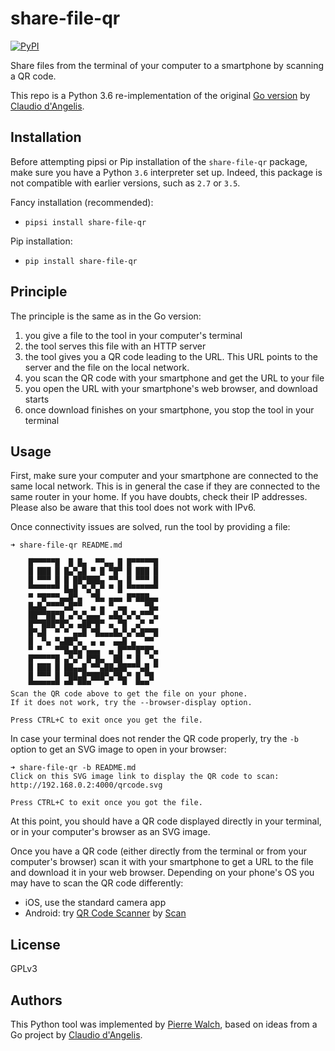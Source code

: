 # share-file-qr

[![PyPI](https://img.shields.io/pypi/v/share-file-qr.svg)](https://pypi.org/project/share-file-qr/)

Share files from the terminal of your computer to a smartphone by scanning a QR code.

This repo is a Python 3.6 re-implementation of the original [Go version](https://github.com/claudiodangelis/qr-filetransfer)
by [Claudio d'Angelis](https://claudiodangelis.com/).

## Installation

Before attempting pipsi or Pip installation of the `share-file-qr` package, make sure you have
a Python `3.6` interpreter set up. Indeed, this package is not compatible with earlier versions,
such as `2.7` or `3.5`.

Fancy installation (recommended):
* `pipsi install share-file-qr`

Pip installation:
* `pip install share-file-qr`

## Principle

The principle is the same as in the Go version:
1. you give a file to the tool in your computer's terminal
2. the tool serves this file with an HTTP server
3. the tool gives you a QR code leading to the URL. This URL points to the server
   and the file on the local network.
4. you scan the QR code with your smartphone and get the URL to your file
5. you open the URL with your smartphone's web browser, and download starts
6. once download finishes on your smartphone, you stop the tool in your terminal

## Usage

First, make sure your computer and your smartphone are connected to the same local
network. This is in general the case if they are connected to the same router in your
home. If you have doubts, check their IP addresses. Please also be aware that
this tool does not work with IPv6.

Once connectivity issues are solved, run the tool by providing a file:

```
➜ share-file-qr README.md 

    █▀▀▀▀▀█  █ █▄  ▀▀▄▄ █ █▀▀▀▀▀█    
    █ ███ █ █▄▀▄█ ▀ █ ▀█▀ █ ███ █    
    █ ▀▀▀ █ █ ██▀███▄ ▀▀▄ █ ▀▀▀ █    
    ▀▀▀▀▀▀▀ █▄█ ▀▄▀▄▀ ▀ █ ▀▀▀▀▀▀▀    
    ▀ ▀█▀▀▀▄▄█▀▄  ▀█▄ ▄▄▄ █▀███▄▄    
    █▄█▄▀▀▀▀▄█▀▀  ▄ ▄ ▀ ▄▄    ▀█▄    
    ██▀▀██▀█ ▄▀▄▀▄▄▄▀ ▄█▄▀▄▀▄▀▀▀▄    
    █▀▀███▀█▀▄ ▄██▀█▀ ▄ ▀█  ▄▀ ▀     
    █▀▄█  ▀ ▀ ▄▄█ ▀█▄▄▄█▄▀▄▀▄█▀▀█    
    █  ▀▄ ▀▄██▀▄  ▄ ▄  ▄▄█ ▄  ▀▀     
    ▀ ▀   ▀▀█▄█▄▀▄▄▄  ▄ █▀▀▀█▀█▀▄    
    █▀▀▀▀▀█ ▄▀▄▀ █▀█▄  ██ ▀ █  ▀▄    
    █ ███ █ ██▄▄█ ▀▀▄██▄██▀▀▀▄█ ▀    
    █ ▀▀▀ █ ▀██▄█▀███▀▄▀█▄▀ █ ▀█     
    ▀▀▀▀▀▀▀ ▀▀ ▀▀▀   ▀   ▀  ▀▀▀      
Scan the QR code above to get the file on your phone.
If it does not work, try the --browser-display option.

Press CTRL+C to exit once you get the file.
```

In case your terminal does not render the QR code properly, try the `-b` option to
get an SVG image to open in your browser:

```
➜ share-file-qr -b README.md
Click on this SVG image link to display the QR code to scan:
http://192.168.0.2:4000/qrcode.svg

Press CTRL+C to exit once you got the file.
```

At this point, you should have a QR code displayed directly in your terminal, or in
your computer's browser as an SVG image.

Once you have a QR code (either directly from the terminal or from your computer's
browser) scan it with your smartphone to get a URL to the file and download it in
your web browser. Depending on your phone's OS you may have to scan the QR
code differently:
* iOS, use the standard camera app
* Android: try [QR Code Scanner](https://play.google.com/store/apps/details?id=me.scan.android.client)
  by [Scan](https://www.scan.me/)

## License

GPLv3

## Authors

This Python tool was implemented by [Pierre Walch](http://pwal.ch),
based on ideas from a Go project by [Claudio d'Angelis](https://github.com/claudiodangelis/qr-filetransfer).
